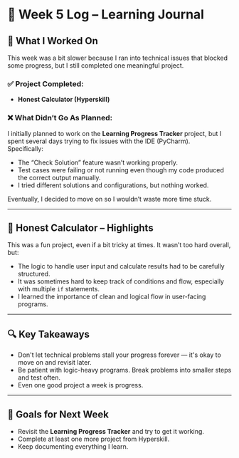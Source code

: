 # 📅 Week 5 Log – Learning Journal

## 🧠 What I Worked On
This week was a bit slower because I ran into technical issues that blocked some progress, but I still completed one meaningful project.

### ✅ Project Completed:
- **Honest Calculator (Hyperskill)**

### ❌ What Didn’t Go As Planned:
I initially planned to work on the **Learning Progress Tracker** project, but I spent several days trying to fix issues with the IDE (PyCharm).  
Specifically:
- The “Check Solution” feature wasn’t working properly.
- Test cases were failing or not running even though my code produced the correct output manually.
- I tried different solutions and configurations, but nothing worked.

Eventually, I decided to move on so I wouldn’t waste more time stuck.

---

## 🧮 Honest Calculator – Highlights
This was a fun project, even if a bit tricky at times. It wasn’t too hard overall, but:
- The logic to handle user input and calculate results had to be carefully structured.
- It was sometimes hard to keep track of conditions and flow, especially with multiple `if` statements.
- I learned the importance of clean and logical flow in user-facing programs.

---

## 🔍 Key Takeaways
- Don't let technical problems stall your progress forever — it's okay to move on and revisit later.
- Be patient with logic-heavy programs. Break problems into smaller steps and test often.
- Even one good project a week is progress.

---

## 📌 Goals for Next Week
- Revisit the **Learning Progress Tracker** and try to get it working.
- Complete at least one more project from Hyperskill.
- Keep documenting everything I learn.
